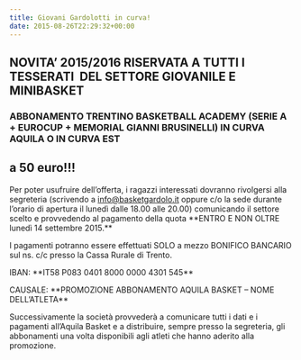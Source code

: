 ```yaml
---
title: Giovani Gardolotti in curva!
date: 2015-08-26T22:29:32+00:00
---
```

NOVITA’ 2015/2016 RISERVATA A TUTTI I TESSERATI  DEL SETTORE GIOVANILE E MINIBASKET
-----------------------------------------------------------------------------------

### ABBONAMENTO TRENTINO BASKETBALL ACADEMY (SERIE A + EUROCUP + MEMORIAL GIANNI BRUSINELLI) IN CURVA AQUILA O IN CURVA EST

a 50 euro!!!
------------

Per poter usufruire dell’offerta, i ragazzi interessati dovranno rivolgersi alla segreteria (scrivendo a [info@basketgardolo.it](mailto:info@basketgardolo.it) oppure c/o la sede durante l’orario di apertura il lunedì dalle 18.00 alle 20.00) comunicando il settore scelto e provvedendo al pagamento della quota \*\*ENTRO E NON OLTRE lunedì 14 settembre 2015.\*\*

I pagamenti potranno essere effettuati SOLO a mezzo BONIFICO BANCARIO sul ns. c/c presso la Cassa Rurale di Trento.

IBAN: \*\*IT58 P083 0401 8000 0000 4301 545\*\*

CAUSALE: \*\*PROMOZIONE ABBONAMENTO AQUILA BASKET – NOME DELL’ATLETA\*\*

Successivamente la società provvederà a comunicare tutti i dati e i pagamenti all’Aquila Basket e a distribuire, sempre presso la segreteria, gli abbonamenti una volta disponibili agli atleti che hanno aderito alla promozione.